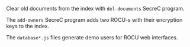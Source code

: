 Clear old documents from the index with `del-documents` SecreC program.

The `add-owners` SecreC program adds two ROCU-s with their encryption keys to the index.

The `database*.js` files generate demo users for ROCU web interfaces.